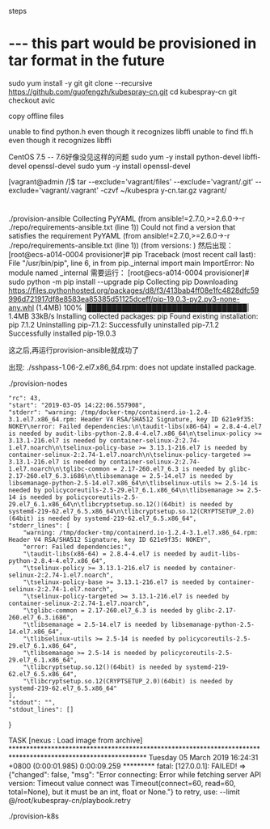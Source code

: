 steps

# --- this part would be provisioned in tar format in the future
sudo yum install -y git
git clone --recursive https://github.com/guofengzh/kubespray-cn.git
cd kubespray-cn
git checkout avic

copy offline files

unable to find python.h even though it recognizes libffi
unable to find ffi.h even though it recognizes libffi

CentOS 7.5 -- 7.6好像没见这样的问题
sudo yum -y install python-devel libffi-devel openssl-devel
sudo yum -y install openssl-devel

[vagrant@admin /]$ tar --exclude='vagrant/files' --exclude='vagrant/.git' --exclude='vagrant/.vagrant' -czvf ~/kubespra
y-cn.tar.gz vagrant/

#
./provision-ansible
Collecting PyYAML (from ansible!=2.7.0,>=2.6.0->-r ./repo/requirements-ansible.txt (line 1))
  Could not find a version that satisfies the requirement PyYAML (from ansible!=2.7.0,>=2.6.0->-r ./repo/requirements-ansible.txt (line 1)) (from versions: )
  然后出现：
  [root@ecs-a014-0004 provisioner]# pip
Traceback (most recent call last):
  File "/usr/bin/pip", line 6, in <module>
    from pip._internal import main
ImportError: No module named _internal
需要运行：
[root@ecs-a014-0004 provisioner]# sudo python -m pip install --upgrade pip
Collecting pip
  Downloading https://files.pythonhosted.org/packages/d8/f3/413bab4ff08e1fc4828dfc59996d721917df8e8583ea85385d51125dceff/pip-19.0.3-py2.py3-none-any.whl (1.4MB)
    100% |████████████████████████████████| 1.4MB 33kB/s 
Installing collected packages: pip
  Found existing installation: pip 7.1.2
    Uninstalling pip-7.1.2:
      Successfully uninstalled pip-7.1.2
Successfully installed pip-19.0.3

这之后,再运行provision-ansible就成功了

出现:
./sshpass-1.06-2.el7.x86_64.rpm: does not update installed package.

./provision-nodes

    "rc": 43, 
    "start": "2019-03-05 14:22:06.557908", 
    "stderr": "warning: /tmp/docker-tmp/containerd.io-1.2.4-3.1.el7.x86_64.rpm: Header V4 RSA/SHA512 Signature, key ID 621e9f35: NOKEY\nerror: Failed dependencies:\n\taudit-libs(x86-64) = 2.8.4-4.el7 is needed by audit-libs-python-2.8.4-4.el7.x86_64\n\tselinux-policy >= 3.13.1-216.el7 is needed by container-selinux-2:2.74-1.el7.noarch\n\tselinux-policy-base >= 3.13.1-216.el7 is needed by container-selinux-2:2.74-1.el7.noarch\n\tselinux-policy-targeted >= 3.13.1-216.el7 is needed by container-selinux-2:2.74-1.el7.noarch\n\tglibc-common = 2.17-260.el7_6.3 is needed by glibc-2.17-260.el7_6.3.i686\n\tlibsemanage = 2.5-14.el7 is needed by libsemanage-python-2.5-14.el7.x86_64\n\tlibselinux-utils >= 2.5-14 is needed by policycoreutils-2.5-29.el7_6.1.x86_64\n\tlibsemanage >= 2.5-14 is needed by policycoreutils-2.5-29.el7_6.1.x86_64\n\tlibcryptsetup.so.12()(64bit) is needed by systemd-219-62.el7_6.5.x86_64\n\tlibcryptsetup.so.12(CRYPTSETUP_2.0)(64bit) is needed by systemd-219-62.el7_6.5.x86_64", 
    "stderr_lines": [
        "warning: /tmp/docker-tmp/containerd.io-1.2.4-3.1.el7.x86_64.rpm: Header V4 RSA/SHA512 Signature, key ID 621e9f35: NOKEY", 
        "error: Failed dependencies:", 
        "\taudit-libs(x86-64) = 2.8.4-4.el7 is needed by audit-libs-python-2.8.4-4.el7.x86_64", 
        "\tselinux-policy >= 3.13.1-216.el7 is needed by container-selinux-2:2.74-1.el7.noarch", 
        "\tselinux-policy-base >= 3.13.1-216.el7 is needed by container-selinux-2:2.74-1.el7.noarch", 
        "\tselinux-policy-targeted >= 3.13.1-216.el7 is needed by container-selinux-2:2.74-1.el7.noarch", 
        "\tglibc-common = 2.17-260.el7_6.3 is needed by glibc-2.17-260.el7_6.3.i686", 
        "\tlibsemanage = 2.5-14.el7 is needed by libsemanage-python-2.5-14.el7.x86_64", 
        "\tlibselinux-utils >= 2.5-14 is needed by policycoreutils-2.5-29.el7_6.1.x86_64", 
        "\tlibsemanage >= 2.5-14 is needed by policycoreutils-2.5-29.el7_6.1.x86_64", 
        "\tlibcryptsetup.so.12()(64bit) is needed by systemd-219-62.el7_6.5.x86_64", 
        "\tlibcryptsetup.so.12(CRYPTSETUP_2.0)(64bit) is needed by systemd-219-62.el7_6.5.x86_64"
    ], 
    "stdout": "", 
    "stdout_lines": []
}

TASK [nexus : Load image from archive] **************************************************************************************************************
Tuesday 05 March 2019  16:24:31 +0800 (0:00:01.985)       0:00:09.259 ********* 
fatal: [127.0.0.1]: FAILED! => {"changed": false, "msg": "Error connecting: Error while fetching server API version: Timeout value connect was Timeout(connect=60, read=60, total=None), but it must be an int, float or None."}
        to retry, use: --limit @/root/kubespray-cn/playbook.retry



./provision-k8s
